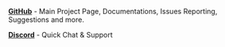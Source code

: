 [**GitHub**](https://github.com/AmberIsFrozen/PW-GUI) - Main Project Page, Documentations, Issues Reporting, Suggestions and more.

[**Discord**](https://discord.gg/jzbhWEBFPx) - Quick Chat & Support